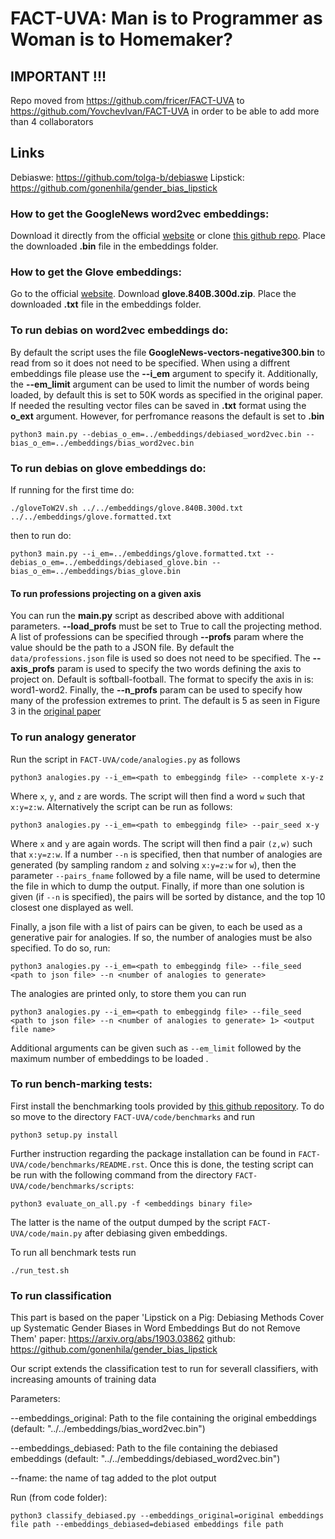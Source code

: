 # FACT-UVA: Man is to Programmer as Woman is to Homemaker?

## IMPORTANT !!!

Repo moved from https://github.com/fricer/FACT-UVA to https://github.com/YovchevIvan/FACT-UVA in order to be able to add more than 4 collaborators

## Links

Debiaswe: https://github.com/tolga-b/debiaswe
Lipstick: https://github.com/gonenhila/gender_bias_lipstick

### How to get the GoogleNews word2vec embeddings:
Download it directly from the official [website](https://code.google.com/archive/p/word2vec/) or clone [this github repo](https://github.com/mmihaltz/word2vec-GoogleNews-vectors). Place the downloaded **.bin** file in the embeddings folder.

### How to get the Glove embeddings:
Go to the official [website](https://nlp.stanford.edu/projects/glove/). Download **glove.840B.300d.zip**. Place the downloaded **.txt** file in the embeddings folder.

### To run debias on word2vec embeddings do:

By default the script uses the file __GoogleNews-vectors-negative300.bin__ to read from so it does not need to be specified. When using a diffrent embeddings file please use the __--i_em__ argument to specify it. Additionally, the __--em_limit__ argument can be used to limit the number of words being loaded, by default this is set to 50K words as specified in the original paper. If needed the resulting vector files can be saved in **.txt** format using the __o_ext__ argument. However, for perfromance reasons the default is set to **.bin**

```
python3 main.py --debias_o_em=../embeddings/debiased_word2vec.bin --bias_o_em=../embeddings/bias_word2vec.bin
```

### To run debias on glove embeddings do:

If running for the first time do:
```
./gloveToW2V.sh ../../embeddings/glove.840B.300d.txt ../../embeddings/glove.formatted.txt
```

then to run do:

```
python3 main.py --i_em=../embeddings/glove.formatted.txt --debias_o_em=../embeddings/debiased_glove.bin --bias_o_em=../embeddings/bias_glove.bin
```

#### To run professions projecting on a given axis

You can run the __main.py__ script as described above with additional parameters. __--load_profs__ must be set to True to call the projecting method. A list of professions can be specified through __--profs__ param where the value should be the path to a JSON file. By default the `data/professions.json` file is used so does not need to be specified. The __--axis_profs__ param is used to specify the two words defining the axis to project on. Default is softball-football. The format to specify the axis in is: word1-word2. Finally, the __--n_profs__ param can be used to specify how many of the profession extremes to print. The default is 5 as seen in Figure 3 in the [original paper](https://arxiv.org/abs/1607.06520)

### To run analogy generator

Run the script in `FACT-UVA/code/analogies.py` as follows

```
python3 analogies.py --i_em=<path to embeggindg file> --complete x-y-z
```

Where `x`, `y`, and `z` are words. The script will then find a word `w` such that `x:y=z:w`. Alternatively the script can be run as follows:

```
python3 analogies.py --i_em=<path to embeggindg file> --pair_seed x-y
```

Where `x` and `y` are again words. The script will then find a pair `(z,w)` such that `x:y=z:w`. If a number `--n` is specified, then that number of analogies are generated (by sampling random `z` and solving `x:y=z:w` for `w`), then the parameter `--pairs_fname` followed by a file name, will be used to determine the file in which to dump the output. Finally, if more than one solution is given (if `--n` is specified), the pairs will be sorted by distance, and the top 10 closest one displayed as well.

Finally, a json file with a list of pairs can be given, to each be used as a generative pair for analogies. If so, the number of analogies must be also specified. To do so, run:

```
python3 analogies.py --i_em=<path to embeggindg file> --file_seed <path to json file> --n <number of analogies to generate>
```

The analogies are printed only, to store them you can run 

```
python3 analogies.py --i_em=<path to embeggindg file> --file_seed <path to json file> --n <number of analogies to generate> 1> <output file name>
```

Additional arguments can be given such as `--em_limit` followed by the maximum number of embeddings to be loaded .

### To run bench-marking tests:

First install the benchmarking tools provided by [this github repository](https://github.com/kudkudak/word-embeddings-benchmarks). To do so move to the directory `FACT-UVA/code/benchmarks` and run 

```
python3 setup.py install
```

Further instruction regarding the package installation can be found in `FACT-UVA/code/benchmarks/README.rst`. Once this is done, the testing script can be run with the following command from the directory `FACT-UVA/code/benchmarks/scripts`:

```
python3 evaluate_on_all.py -f <embeddings binary file>
```

The latter is the name of the output dumped by the script `FACT-UVA/code/main.py` after debiasing given embeddings.

To run all benchmark tests run
```
./run_test.sh
```

### To run classification
This part is based on the paper 'Lipstick on a Pig: Debiasing Methods Cover up Systematic Gender Biases in Word Embeddings But do not Remove Them'
paper: https://arxiv.org/abs/1903.03862
github: https://github.com/gonenhila/gender_bias_lipstick

Our script extends the classification test to run for severall classifiers, with increasing amounts of training data

Parameters: 

--embeddings_original: Path to the file containing the original embeddings (default: "../../embeddings/bias_word2vec.bin")

--embeddings_debiased: Path to the file containing the debiased embeddings (default: "../../embeddings/debiased_word2vec.bin")

--fname: the name of tag added to the plot output

Run (from code folder):
```
python3 classify_debiased.py --embeddings_original=original embeddings file path --embeddings_debiased=debiased embeddings file path
```

 

